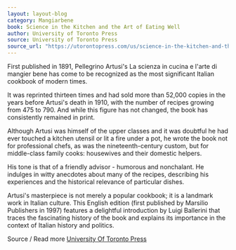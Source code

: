 ```yaml
---
layout: layout-blog
category: Mangiarbene
book: Science in the Kitchen and the Art of Eating Well
author: University of Toronto Press
source: University of Toronto Press
source_url: "https://utorontopress.com/us/science-in-the-kitchen-and-the-art-of-eating-well-4"
---
```

First published in 1891, Pellegrino Artusi's La scienza in cucina e l'arte di mangier bene has come to be recognized as the most significant Italian cookbook of modern times. 

It was reprinted thirteen times and had sold more than 52,000 copies in the years before Artusi's death in 1910, with the number of recipes growing from 475 to 790. And while this figure has not changed, the book has consistently remained in print.

Although Artusi was himself of the upper classes and it was doubtful he had ever touched a kitchen utensil or lit a fire under a pot, he wrote the book not for professional chefs, as was the nineteenth-century custom, but for middle-class family cooks: housewives and their domestic helpers. 

His tone is that of a friendly advisor - humorous and nonchalant. He indulges in witty anecdotes about many of the recipes, describing his experiences and the historical relevance of particular dishes.

Artusi's masterpiece is not merely a popular cookbook; it is a landmark work in Italian culture. This English edition (first published by Marsilio Publishers in 1997) features a delightful introduction by Luigi Ballerini that traces the fascinating history of the book and explains its importance in the context of Italian history and politics. 

Source / Read more <a href="https://utorontopress.com/us/science-in-the-kitchen-and-the-art-of-eating-well-4" target="_blank" rel="noopener noreferrer">University Of Toronto Press</a>

